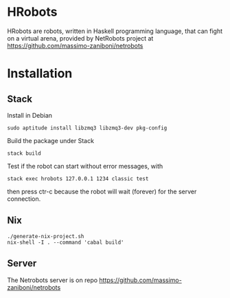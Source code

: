 # HRobots

HRobots are robots, written in Haskell programming language, that can fight on a virtual arena, provided by NetRobots project at https://github.com/massimo-zaniboni/netrobots

# Installation

## Stack

Install in Debian

    sudo aptitude install libzmq3 libzmq3-dev pkg-config

Build the package under Stack

    stack build

Test if the robot can start without error messages, with

    stack exec hrobots 127.0.0.1 1234 classic test

then press ctr-c because the robot will wait (forever) for the server connection.

## Nix

    ./generate-nix-project.sh
    nix-shell -I . --command 'cabal build'

## Server 

The Netrobots server is on repo https://github.com/massimo-zaniboni/netrobots


